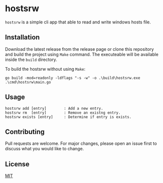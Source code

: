 # hostsrw

`hostsrw` is a simple cli app that able to read and write windows hosts file.

## Installation

Download the latest release from the release page or clone this repository and build the project using `Make` command. The executeable will be available inside the `build` directory.

To build the hostsrw without using `Make`:
```
go build -mod=readonly -ldflags "-s -w" -o .\build\hostsrw.exe .\cmd\hostsrw\main.go
```

## Usage

```
hostsrw add [entry]        : Add a new entry.
hostsrw rm  [entry]        : Remove an existng entry.
hostsrw exists [entry]     : Determine if entry is exists.
```

## Contributing

Pull requests are welcome. For major changes, please open an issue first
to discuss what you would like to change.

## License

[MIT](https://github.com/aziyan99/hostsrw/blob/main/LICENSE)
